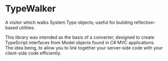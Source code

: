 # TypeWalker

A visitor which walks System.Type objects; useful for building reflection-based utilities.

This library was intended as the basis of a converter, designed to create TypeScript interfaces from Model objects found in C# MVC applications. The idea being, to allow you to link together your server-side code with your client-side code efficiently.